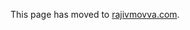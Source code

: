<html lang='en'>    
  <head>          
    <meta http-equiv="refresh" content="2; URL='https://rajivmovva.com/'" />    
  </head>    
  <body> 
    <p>This page has moved to <a href="https://rajivmovva.com/">rajivmovva.com</a>.</p> 
  </body>  
</html>